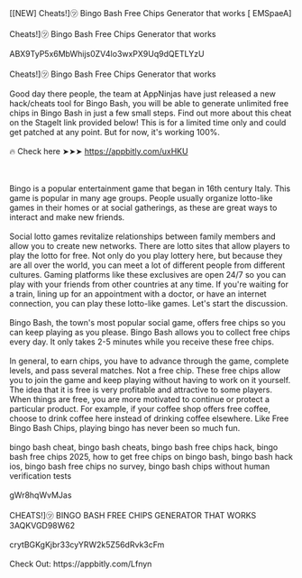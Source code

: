[[NEW] Cheats!]㋡ Bingo Bash Free Chips Generator that works [ EMSpaeA]
<br>
<br>Cheats!]㋡ Bingo Bash Free Chips Generator that works
<br>
<br>ABX9TyP5x6MbWhijs0ZV4lo3wxPX9Uq9dQETLYzU
<br>
<br>Cheats!]㋡ Bingo Bash Free Chips Generator that works
<br>
<br>Good day there people, the team at AppNinjas have just released a new hack/cheats tool for Bingo Bash, you will be able to generate unlimited free chips in Bingo Bash in just a few small steps. Find out more about this cheat on the StageIt link provided below! This is for a limited time only and could get patched at any point. But for now, it's working 100%. 
<br>
<br>🔥 Check here ➤➤➤ https://appbitly.com/uxHKU

<br>
<br>Bingo is a popular entertainment game that began in 16th century Italy. This game is popular in many age groups. People usually organize lotto-like games in their homes or at social gatherings, as these are great ways to interact and make new friends. 
<br>
<br>Social lotto games revitalize relationships between family members and allow you to create new networks. There are lotto sites that allow players to play the lotto for free. Not only do you play lottery here, but because they are all over the world, you can meet a lot of different people from different cultures. Gaming platforms like these exclusives are open 24/7 so you can play with your friends from other countries at any time. If you're waiting for a train, lining up for an appointment with a doctor, or have an internet connection, you can play these lotto-like games. Let's start the discussion. 
<br>
<br>Bingo Bash, the town's most popular social game, offers free chips so you can keep playing as you please. Bingo Bash allows you to collect free chips every day. It only takes 2-5 minutes while you receive these free chips. 
<br>
<br>In general, to earn chips, you have to advance through the game, complete levels, and pass several matches. Not a free chip. These free chips allow you to join the game and keep playing without having to work on it yourself. The idea that it is free is very profitable and attractive to some players. When things are free, you are more motivated to continue or protect a particular product. For example, if your coffee shop offers free coffee, choose to drink coffee here instead of drinking coffee elsewhere. Like Free Bingo Bash Chips, playing bingo has never been so much fun. 
<br>
<br>bingo bash cheat, bingo bash cheats, bingo bash free chips hack, bingo bash free chips 2025, how to get free chips on bingo bash, bingo bash hack ios, bingo bash free chips no survey, bingo bash chips without human verification tests
<br>
<br>gWr8hqWvMJas
<br>
<br>CHEATS!]㋡ BINGO BASH FREE CHIPS GENERATOR THAT WORKS 3AQKVGD98W62
<br>
<br>crytBGKgKjbr33cyYRW2k5Z56dRvk3cFm
<br>
<br>Check Out: https://appbitly.com/Lfnyn
<br>
